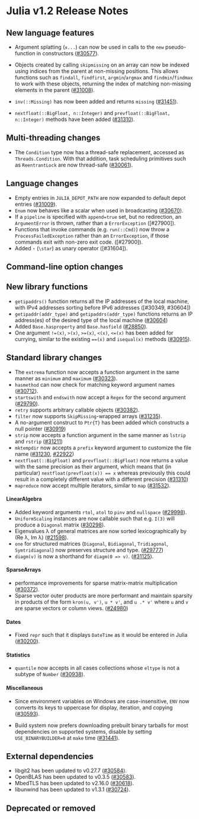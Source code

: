 Julia v1.2 Release Notes
========================

New language features
---------------------

  * Argument splatting (`x...`) can now be used in calls to the `new` pseudo-function in
    constructors ([#30577]).

  * Objects created by calling `skipmissing` on an array can now be indexed using indices
    from the parent at non-missing positions. This allows functions such as
    `findall`, `findfirst`, `argmin`/`argmax` and `findmin`/`findmax` to work with these
    objects, returning the index of matching non-missing elements in the parent ([#31008]).

  * `inv(::Missing)` has now been added and returns `missing` ([#31451]).

  * `nextfloat(::BigFloat, n::Integer)` and `prevfloat(::BigFloat, n::Integer)` methods
    have been added ([#31310]).

Multi-threading changes
-----------------------

* The `Condition` type now has a thread-safe replacement, accessed as `Threads.Condition`.
    With that addition, task scheduling primitives such as `ReentrantLock` are now thread-safe ([#30061]).

Language changes
----------------
* Empty entries in `JULIA_DEPOT_PATH` are now expanded to default depot entries ([#31009]).
* `Enum` now behaves like a scalar when used in broadcasting ([#30670]).
* If a `pipeline` is specified with `append=true` set, but no redirection, an `ArgumentError`
is thrown, rather than a `ErrorException` ([#27900]).
* Functions that invoke commands (e.g. `run(::Cmd)`) now throw a `ProcessFailedException`
rather than an `ErrorException`, if those commands exit with non-zero exit code.
([#27900]).
* Added `⋆` (`\star`) as unary operator ([#31604]).

Command-line option changes
---------------------------


New library functions
---------------------

* `getipaddrs()` function returns all the IP addresses of the local machine, with IPv4 addresses sorting before IPv6 addresses ([#30349, #30604])
* `getipaddr(addr_type)` and `getipaddrs(addr_type)` functions returns an IP address(es) of the desired type of the local machine ([#30604])
* Added `Base.hasproperty` and `Base.hasfield` ([#28850]).
* One argument `!=(x)`, `>(x)`, `>=(x)`, `<(x)`, `<=(x)` has been added for currying,
  similar to the existing `==(x)` and `isequal(x)` methods ([#30915]).

Standard library changes
------------------------

* The `extrema` function now accepts a function argument in the same manner as `minimum` and
  `maximum` ([#30323]).
* `hasmethod` can now check for matching keyword argument names ([#30712]).
* `startswith` and `endswith` now accept a `Regex` for the second argument ([#29790]).
* `retry` supports arbitrary callable objects ([#30382]).
* `filter` now supports `SkipMissing`-wrapped arrays ([#31235]).
* A no-argument construct to `Ptr{T}` has been added which constructs a null pointer ([#30919])
* `strip` now accepts a function argument in the same manner as `lstrip` and `rstrip` ([#31211])
* `mktempdir` now accepts a `prefix` keyword argument to customize the file name ([#31230], [#22922])
* `nextfloat(::BigFloat)` and `prevfloat(::BigFloat)` now returns a value with the same precision
  as their argument, which means that (in particular) `nextfloat(prevfloat(x)) == x` whereas
  previously this could result in a completely different value with a different precision ([#31310])
* `mapreduce` now accept multiple iterators, similar to `map` ([#31532]).

#### LinearAlgebra

* Added keyword arguments `rtol`, `atol` to `pinv` and `nullspace` ([#29998]).
* `UniformScaling` instances are now callable such that e.g. `I(3)` will produce a `Diagonal` matrix ([#30298]).
* Eigenvalues λ of general matrices are now sorted lexicographically by (Re λ, Im λ) ([#21598]).
* `one` for structured matrices (`Diagonal`, `Bidiagonal`, `Tridiagonal`, `Symtridiagonal`) now preserves
  structure and type. ([#29777])
* `diagm(v)` is now a shorthand for `diagm(0 => v)`. ([#31125]).

#### SparseArrays

* performance improvements for sparse matrix-matrix multiplication ([#30372]).
* Sparse vector outer products are more performant and maintain sparsity in products of the
  form `kron(u, v')`, `u * v'`, and `u .* v'` where `u` and `v` are sparse vectors or column
  views. ([#24980])

#### Dates

* Fixed `repr` such that it displays `DateTime` as it would be entered in Julia ([#30200]).

#### Statistics

* `quantile` now accepts in all cases collections whose `eltype` is not a subtype of `Number` ([#30938]).

#### Miscellaneous

* Since environment variables on Windows are case-insensitive, `ENV` now converts its keys
  to uppercase for display, iteration, and copying ([#30593]).

* Build system now prefers downloading prebuilt binary tarballs for most dependencies on
  supported systems, disable by setting `USE_BINARYBUILDER=0` at `make` time ([#31441]).

External dependencies
---------------------

* libgit2 has been updated to v0.27.7 ([#30584]).
* OpenBLAS has been updated to v0.3.5 ([#30583]).
* MbedTLS has been updated to v2.16.0 ([#30618]).
* libunwind has been updated to v1.3.1 ([#30724]).

Deprecated or removed
---------------------


<!--- generated by NEWS-update.jl: -->
[#21598]: https://github.com/JuliaLang/julia/issues/21598
[#22922]: https://github.com/JuliaLang/julia/issues/22922
[#24980]: https://github.com/JuliaLang/julia/issues/24980
[#28850]: https://github.com/JuliaLang/julia/issues/28850
[#29777]: https://github.com/JuliaLang/julia/issues/29777
[#29790]: https://github.com/JuliaLang/julia/issues/29790
[#29998]: https://github.com/JuliaLang/julia/issues/29998
[#30061]: https://github.com/JuliaLang/julia/issues/30061
[#30200]: https://github.com/JuliaLang/julia/issues/30200
[#30298]: https://github.com/JuliaLang/julia/issues/30298
[#30323]: https://github.com/JuliaLang/julia/issues/30323
[#30372]: https://github.com/JuliaLang/julia/issues/30372
[#30382]: https://github.com/JuliaLang/julia/issues/30382
[#30577]: https://github.com/JuliaLang/julia/issues/30577
[#30583]: https://github.com/JuliaLang/julia/issues/30583
[#30584]: https://github.com/JuliaLang/julia/issues/30584
[#30593]: https://github.com/JuliaLang/julia/issues/30593
[#30604]: https://github.com/JuliaLang/julia/issues/30604
[#30618]: https://github.com/JuliaLang/julia/issues/30618
[#30670]: https://github.com/JuliaLang/julia/issues/30670
[#30712]: https://github.com/JuliaLang/julia/issues/30712
[#30724]: https://github.com/JuliaLang/julia/issues/30724
[#30915]: https://github.com/JuliaLang/julia/issues/30915
[#30919]: https://github.com/JuliaLang/julia/issues/30919
[#30938]: https://github.com/JuliaLang/julia/issues/30938
[#31008]: https://github.com/JuliaLang/julia/issues/31008
[#31009]: https://github.com/JuliaLang/julia/issues/31009
[#31125]: https://github.com/JuliaLang/julia/issues/31125
[#31211]: https://github.com/JuliaLang/julia/issues/31211
[#31230]: https://github.com/JuliaLang/julia/issues/31230
[#31235]: https://github.com/JuliaLang/julia/issues/31235
[#31310]: https://github.com/JuliaLang/julia/issues/31310
[#31441]: https://github.com/JuliaLang/julia/issues/31441
[#31451]: https://github.com/JuliaLang/julia/issues/31451
[#31532]: https://github.com/JuliaLang/julia/issues/31532
